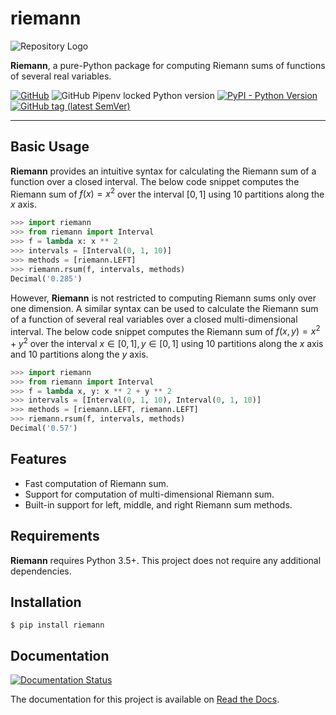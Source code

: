 # riemann

![Repository Logo](docs/_static/riemann-logo.png)

**Riemann**, a pure-Python package for computing Riemann sums of functions of several real variables.

[![GitHub](https://img.shields.io/github/license/JacobLee23/riemann)](https://github.com/JacobLee23/riemann/blob/master/LICENSE)
![GitHub Pipenv locked Python version](https://img.shields.io/github/pipenv/locked/python-version/JacobLee23/riemann)
[![PyPI - Python Version](https://img.shields.io/pypi/pyversions/riemann)](https://pypi.org/project/riemann)
[![GitHub tag (latest SemVer)](https://img.shields.io/github/v/tag/Jacoblee23/riemann)](https://github.com/JacobLee23/riemann/tags)

***

## Basic Usage

**Riemann** provides an intuitive syntax for calculating the Riemann sum of a function over a closed interval. The below code snippet computes the Riemann sum of $f(x) = x^{2}$ over the interval $[0, 1]$ using 10 partitions along the $x$ axis.

```python
>>> import riemann
>>> from riemann import Interval
>>> f = lambda x: x ** 2
>>> intervals = [Interval(0, 1, 10)]
>>> methods = [riemann.LEFT]
>>> riemann.rsum(f, intervals, methods)
Decimal('0.285')
```

However, **Riemann** is not restricted to computing Riemann sums only over one dimension. A similar syntax can be used to calculate the Riemann sum of a function of several real variables over a closed multi-dimensional interval. The below code snippet computes the Riemann sum of $f(x, y) = x^{2} + y^{2}$ over the interval $x \in [0, 1], y \in [0, 1]$ using 10 partitions along the $x$ axis and 10 partitions along the $y$ axis.

```python
>>> import riemann
>>> from riemann import Interval
>>> f = lambda x, y: x ** 2 + y ** 2
>>> intervals = [Interval(0, 1, 10), Interval(0, 1, 10)]
>>> methods = [riemann.LEFT, riemann.LEFT]
>>> riemann.rsum(f, intervals, methods)
Decimal('0.57')
```

## Features

- Fast computation of Riemann sum.
- Support for computation of multi-dimensional Riemann sum.
- Built-in support for left, middle, and right Riemann sum methods.

## Requirements

**Riemann** requires Python 3.5+. This project does not require any additional dependencies.

## Installation

```console
$ pip install riemann
```

## Documentation

[![Documentation Status](https://readthedocs.org/projects/riemann-py/badge/?version=latest)](https://riemann-py.readthedocs.io/en/latest/?badge=latest)

The documentation for this project is available on [Read the Docs](https://riemann-py.readthedocs.io/en/latest).
